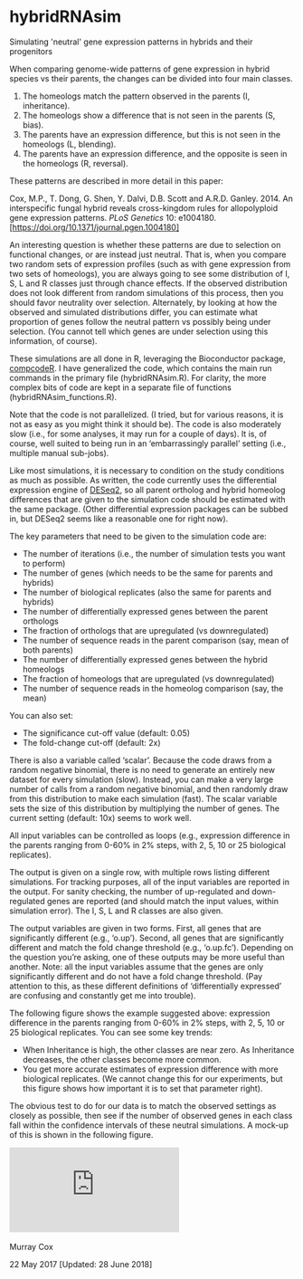 # hybridRNAsim

Simulating 'neutral' gene expression patterns in hybrids and their progenitors

When comparing genome-wide patterns of gene expression in hybrid species vs their parents, the changes can be divided into four main classes. 

1. The homeologs match the pattern observed in the parents (I, inheritance). 
2. The homeologs show a difference that is not seen in the parents (S, bias). 
3. The parents have an expression difference, but this is not seen in the homeologs (L, blending). 
4. The parents have an expression difference, and the opposite is seen in the homeologs (R, reversal).

These patterns are described in more detail in this paper:

Cox, M.P., T. Dong, G. Shen, Y. Dalvi, D.B. Scott and A.R.D. Ganley. 2014. An interspecific fungal hybrid reveals cross-kingdom rules for allopolyploid gene expression patterns. *PLoS Genetics* 10: e1004180.
[https://doi.org/10.1371/journal.pgen.1004180]

An interesting question is whether these patterns are due to selection on functional changes, or are instead just neutral. That is, when you compare two random sets of expression profiles (such as with gene expression from two sets of homeologs), you are always going to see some distribution of I, S, L and R classes just through chance effects.  If the observed distribution does not look different from random simulations of this process, then you should favor neutrality over selection. Alternately, by looking at how the observed and simulated distributions differ, you can estimate what proportion of genes follow the neutral pattern vs possibly being under selection.  (You cannot tell which genes are under selection using this information, of course).

These simulations are all done in R, leveraging the Bioconductor package, [compcodeR](https://bioconductor.org/packages/release/bioc/html/compcodeR.html).  I have generalized the code, which contains the main run commands in the primary file (hybridRNAsim.R).  For clarity, the more complex bits of code are kept in a separate file of functions (hybridRNAsim_functions.R).

Note that the code is not parallelized.  (I tried, but for various reasons, it is not as easy as you might think it should be).  The code is also moderately slow (i.e., for some analyses, it may run for a couple of days).  It is, of course, well suited to being run in an ‘embarrassingly parallel’ setting (i.e., multiple manual sub-jobs).

Like most simulations, it is necessary to condition on the study conditions as much as possible.  As written, the code currently uses the differential expression engine of [DESeq2](https://bioconductor.org/packages/release/bioc/html/DESeq2.html), so all parent ortholog and hybrid homeolog differences that are given to the simulation code should be estimated with the same package. (Other differential expression packages can be subbed in, but DESeq2 seems like a reasonable one for right now).

The key parameters that need to be given to the simulation code are:

-    The number of iterations (i.e., the number of simulation tests you want to perform)
-    The number of genes (which needs to be the same for parents and hybrids)
-    The number of biological replicates (also the same for parents and hybrids)
-    The number of differentially expressed genes between the parent orthologs
-    The fraction of orthologs that are upregulated (vs downregulated)
-    The number of sequence reads in the parent comparison (say, mean of both parents)
-    The number of differentially expressed genes between the hybrid homeologs
-    The fraction of homeologs that are upregulated (vs downregulated)
-    The number of sequence reads in the homeolog comparison (say, the mean)

You can also set:

-    The significance cut-off value (default: 0.05)
-    The fold-change cut-off (default: 2x)

There is also a variable called ‘scalar’.  Because the code draws from a random negative binomial, there is no need to generate an entirely new dataset for every simulation (slow). Instead, you can make a very large number of calls from a random negative binomial, and then randomly draw from this distribution to make each simulation (fast).  The scalar variable sets the size of this distribution by multiplying the number of genes.  The current setting (default: 10x) seems to work well.

All input variables can be controlled as loops (e.g., expression difference in the parents ranging from 0-60% in 2% steps, with 2, 5, 10 or 25 biological replicates).

The output is given on a single row, with multiple rows listing different simulations.  For tracking purposes, all of the input variables are reported in the output.  For sanity checking, the number of up-regulated and down-regulated genes are reported (and should match the input values, within simulation error).  The I, S, L and R classes are also given.

The output variables are given in two forms.  First, all genes that are significantly different (e.g., ‘o.up’).  Second, all genes that are significantly different and match the fold change threshold (e.g., ‘o.up.fc’).  Depending on the question you’re asking, one of these outputs may be more useful than another.  Note: all the input variables assume that the genes are only significantly different and do not have a fold change threshold.  (Pay attention to this, as these different definitions of ‘differentially expressed’ are confusing and constantly get me into trouble).

The following figure shows the example suggested above: expression difference in the parents ranging from 0-60% in 2% steps, with 2, 5, 10 or 25 biological replicates.  You can see some key trends:

-  When Inheritance is high, the other classes are near zero.  As Inheritance decreases, the other classes become more common.
-  You get more accurate estimates of expression difference with more biological replicates.  (We cannot change this for our experiments, but this figure shows how important it is to set that parameter right).

The obvious test to do for our data is to match the observed settings as closely as possible, then see if the number of observed genes in each class fall within the confidence intervals of these neutral simulations. A mock-up of this is shown in the following figure.

![Example Simulation Figure](https://github.com/mpcox/hybridRNAsim/blob/master/SimulationExample.pdf "Simulation Example")

Murray Cox

22 May 2017
[Updated: 28 June 2018]
